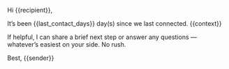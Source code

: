 Hi {{recipient}},

It’s been {{last_contact_days}} day(s) since we last connected. {{context}}

If helpful, I can share a brief next step or answer any questions — whatever’s easiest on your side. No rush.

Best,
{{sender}}
